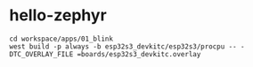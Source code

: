 # hello-zephyr

```
cd workspace/apps/01_blink
west build -p always -b esp32s3_devkitc/esp32s3/procpu -- -DTC_OVERLAY_FILE =boards/esp32s3_devkitc.overlay
```
